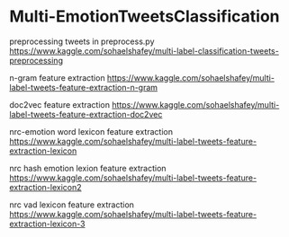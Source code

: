 # Multi-EmotionTweetsClassification
preprocessing tweets in preprocess.py
https://www.kaggle.com/sohaelshafey/multi-label-classification-tweets-preprocessing

n-gram feature extraction
https://www.kaggle.com/sohaelshafey/multi-label-tweets-feature-extraction-n-gram

doc2vec feature extraction
https://www.kaggle.com/sohaelshafey/multi-label-tweets-feature-extraction-doc2vec

nrc-emotion word lexicon feature extraction
https://www.kaggle.com/sohaelshafey/multi-label-tweets-feature-extraction-lexicon

nrc hash emotion lexion feature extraction
https://www.kaggle.com/sohaelshafey/multi-label-tweets-feature-extraction-lexicon2

nrc vad lexicon feature extraction
https://www.kaggle.com/sohaelshafey/multi-label-tweets-feature-extraction-lexicon-3
